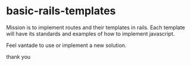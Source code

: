 basic-rails-templates
=====================

Mission is to implement routes and their templates in rails.
Each template will have its standards and examples of how to implement javascript.

Feel vantade to use or implement a new solution.

thank you
